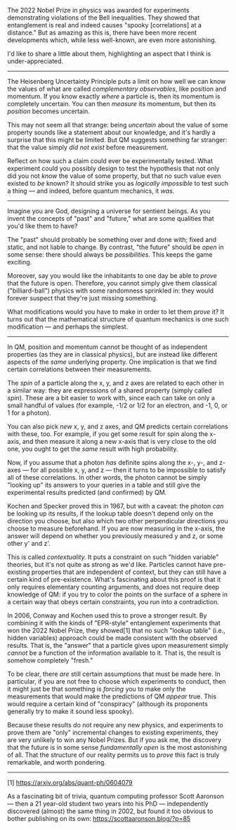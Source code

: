 
The 2022 Nobel Prize in physics was awarded for experiments demonstrating violations of the Bell inequalities. They showed that entanglement is real and indeed causes "spooky [correlations] at a distance." But as amazing as this is, there have been more recent developments which, while less well-known, are even more astonishing.

I'd like to share a little about them, highlighting an aspect that I think is under-appreciated.

---

The Heisenberg Uncertainty Principle puts a limit on how well we can know the values of what are called _complementary observables_, like position and momentum. If you know exactly _where_ a particle is, then its momentum is completely uncertain. You can then _measure_ its momentum, but then its _position_ becomes uncertain.

This may not seem all that strange: being _uncertain_ about the value of some property sounds like a statement about our knowledge, and it's hardly a surprise that this might be limited. But QM suggests something far stranger: that the value simply _did not exist_ before measurement.

Reflect on how such a claim could ever be experimentally tested. What experiment could you possibly design to test the hypothesis that not only did you not _know_ the value of some property, but that no such value even existed to _be_ known? It should strike you as _logically impossible_ to test such a thing — and indeed, before quantum mechanics, it _was._

---

Imagine you are God, designing a universe for sentient beings. As you invent the concepts of "past" and "future," what are some qualities that you'd like them to have?

The "past" should probably be something over and done with; fixed and static, and not liable to change. By contrast, "the future" should be _open_ in some sense: there should always be _possibilities._ This keeps the game exciting.

Moreover, say you would like the inhabitants to one day be able to _prove_ that the future is open. Therefore, you cannot simply give them classical ("billiard-ball") physics with some randomness sprinkled in: they would forever suspect that they're just missing something.

What modifications would you have to make in order to let them _prove_ it? It turns out that the mathematical structure of quantum mechanics is one such modification — and perhaps the simplest.

---

In QM, position and momentum cannot be thought of as independent properties (as they are in classical physics), but are instead like different aspects of the _same_ underlying property. One implication is that we find certain correlations between their measurements.

The _spin_ of a particle along the x, y, and z axes are related to each other in a similar way: they are expressions of a shared property (simply called _spin_). These are a bit easier to work with, since each can take on only a small handful of values 
(for example, -1/2 or 1/2 for an electron, and -1, 0, or 1 for a photon).

You can also pick _new_ x, y, and z axes, and QM predicts certain correlations with these, too. For example, if you get some result for spin along the x-axis, and then measure it along a new x-axis that is very close to the old one, you ought to get the _same_ result with high probability.

Now, if you assume that a photon _has_ definite spins along the x-, y-, and z-axes — for all possible x, y, and z — then it turns to be impossible to satisfy all of these correlations. In other words, the photon cannot be simply "looking up" its answers to your queries in a table and still give the experimental results predicted (and confirmed) by QM.

Kochen and Specker proved this in 1967, but with a caveat: the photon _can_ be looking up its results, if the lookup table doesn't depend only on the direction you choose, but also which two other perpendicular directions you choose to measure beforehand. If you are now measuring in the x-axis, the answer will depend on whether you previously measured y and z, or some other y' and z'.

This is called _contextuality._ It puts a constraint on such "hidden variable" theories, but it's not quite as strong as we'd like. Particles cannot have pre-existing properties that are independent of context, but they can still have a certain kind of pre-existence. What's fascinating about this proof is that it only requires elementary counting arguments, and does not require deep knowledge of QM: if you try to color the points on the surface of a sphere in a certain way that obeys certain constraints, you run into a contradiction.

In 2006, Conway and Kochen used this to prove a stronger result. By combining it with the kinds of "EPR-style" entanglement experiments that won the 2022 Nobel Prize, they showed[1] that no such "lookup table" (i.e., hidden variables) approach could be made consistent with the observed results. That is, the "answer" that a particle gives upon measurement simply _cannot_ be a function of the information available to it. That is, the result is somehow completely "fresh."

To be clear, there _are_ still certain assumptions that must be made here. In particular, if you are not free to choose which experiments to conduct, then it might just be that something is _forcing_ you to make only the measurements that would make the predictions of QM _appear_ true. This would require a certain kind of "conspiracy" (although its proponents generally try to make it sound less spooky).

Because these results do not require any new physics, and experiments to prove them are "only" incremental changes to existing experiments, they are very unlikely to win any Nobel Prizes. But if you ask me, the discovery that the future is in some sense _fundamentally open_ is the most astonishing of all. That the structure of our reality permits us to _prove_ this fact is truly remarkable, and worth pondering.

---

[1] https://arxiv.org/abs/quant-ph/0604079

As a fascinating bit of trivia, quantum computing professor Scott Aaronson — then a 21 year-old student two years into his PhD — independently discovered (almost) the same thing in 2002, but found it too obvious to bother publishing on its own: https://scottaaronson.blog/?p=85
